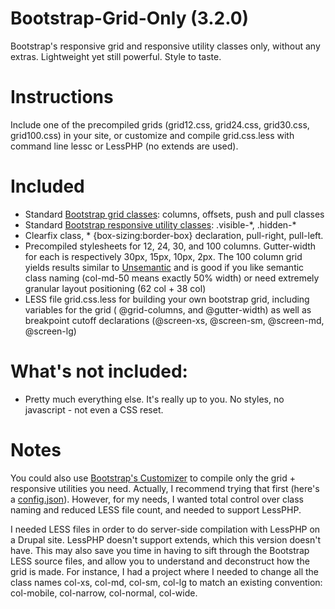 Bootstrap-Grid-Only (3.2.0)
===================

Bootstrap's responsive grid and responsive utility classes only, without any extras. Lightweight yet still powerful. Style to taste. 

# Instructions
Include one of the precompiled grids (grid12.css, grid24.css, grid30.css, grid100.css) in your site, or customize and compile grid.css.less with command line lessc or LessPHP (no extends are used). 

# Included
- Standard [Bootstrap grid classes](http://getbootstrap.com/css/#grid): columns, offsets, push and pull classes
- Standard [Bootstrap responsive utility classes](http://getbootstrap.com/css/#responsive-utilities): .visible-\*, .hidden-\*
- Clearfix class, * {box-sizing:border-box} declaration, pull-right, pull-left.
- Precompiled stylesheets for 12, 24, 30, and 100 columns. Gutter-width for each is respectively 30px, 15px, 10px, 2px. The 100 column grid yields results similar to [Unsemantic](http://unsemantic.com/) and is good if you like semantic class naming (col-md-50 means exactly 50% width) or need extremely granular layout positioning (62 col + 38 col) 
- LESS file grid.css.less for building your own bootstrap grid, including variables for the grid ( @grid-columns, and @gutter-width) as well as breakpoint cutoff declarations (@screen-xs, @screen-sm, @screen-md, @screen-lg)

# What's not included:
- Pretty much everything else. It's really up to you. No styles, no javascript - not even a CSS reset.

# Notes
You could also use [Bootstrap's Customizer](http://getbootstrap.com/customize/) to compile only the grid + responsive utilities you need. Actually, I recommend trying that first (here's a [config.json](https://gist.github.com/anonymous/e9d4b16ac54805b9ec6f)). However, for my needs, I wanted total control over class naming and reduced LESS file count, and needed to support LessPHP.

I needed LESS files in order to do server-side compilation with LessPHP on a Drupal site. LessPHP doesn't support extends, which this version doesn't have. This may also save you time in having to sift through the Bootstrap LESS source files, and allow you to understand and deconstruct how the grid is made. For instance, I had a project where I needed to change all the class names col-xs, col-md, col-sm, col-lg to match an existing convention: col-mobile, col-narrow, col-normal, col-wide. 
